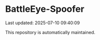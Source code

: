 # BattleEye-Spoofer

Last updated: 2025-07-10 09:40:09

This repository is automatically maintained.
